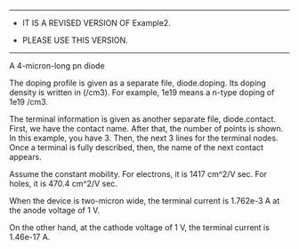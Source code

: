 ****************************************

* IT IS A REVISED VERSION OF Example2. 

* PLEASE USE THIS VERSION.             

****************************************

A 4-micron-long pn diode

The doping profile is given as a separate file, diode.doping. 
Its doping density is written in (/cm3). 
For example, 1e19 means a n-type doping of 1e19 /cm3.

The terminal information is given as another separate file, diode.contact. First, we have the contact name. After that, the number of points is shown. In this example, you have 3. Then, the next 3 lines for the terminal nodes. Once a terminal is fully described, then, the name of the next contact appears.

Assume the constant mobility. For electrons, it is 1417 cm^2/V sec. For holes, it is 470.4 cm^2/V sec.

When the device is two-micron wide, the terminal current is 1.762e-3 A at the anode voltage of 1 V.

On the other hand, at the cathode voltage of 1 V, the terminal current is 1.46e-17 A.

